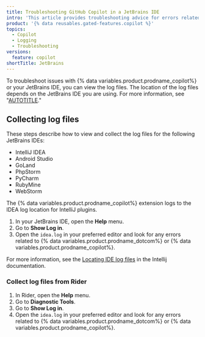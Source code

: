 ```yaml
---
title: Troubleshooting GitHub Copilot in a JetBrains IDE
intro: 'This article provides troubleshooting advice for errors related to  {% data variables.product.prodname_copilot%} in a JetBrains IDE.'
product: '{% data reusables.gated-features.copilot %}'
topics:
  - Copilot
  - Logging
  - Troubleshooting
versions:
  feature: copilot
shortTitle: JetBrains
---
```


To troubleshoot issues with {% data variables.product.prodname_copilot%} or your JetBrains IDE, you can view the log files. The location of the log files depends on the JetBrains IDE you are using. For more information, see "[AUTOTITLE](/copilot/configuring-github-copilot/configuring-github-copilot-in-a-jetbrains-ide)."

## Collecting log files

These steps describe how to view and collect the log files for the following JetBrains IDEs:

- IntelliJ IDEA
- Android Studio
- GoLand
- PhpStorm
- PyCharm
- RubyMine
- WebStorm

The {% data variables.product.prodname_copilot%} extension logs to the IDEA log location for IntelliJ plugins.
1. In your JetBrains IDE, open the **Help** menu.
1. Go to **Show Log in**.
1. Open the `idea.log` in your preferred editor and look for any errors related to {% data variables.product.prodname_dotcom%} or {% data variables.product.prodname_copilot%}.

For more information, see the [Locating IDE log files](https://intellij-support.jetbrains.com/hc/en-us/articles/207241085-Locating-IDE-log-files) in the Intellij documentation.

### Collect log files from Rider

1. In Rider, open the **Help** menu.
1. Go to **Diagnostic Tools**.
1. Go to **Show Log in**.
1. Open the `idea.log` in your preferred editor and look for any errors related to {% data variables.product.prodname_dotcom%} or {% data variables.product.prodname_copilot%}.
